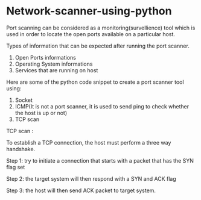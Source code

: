 # Network-scanner-using-python

Port scanning can be considered as a monitoring(survellience) tool which is used in order to locate the open ports available on a particular host.

Types of information that can be expected after running the port scanner.
1. Open Ports informations
2. Operating System informations
3. Services that are running on host


Here are some of the python code snippet to create a port scanner tool using:
1. Socket
2. ICMP(It is not a port scanner, it is used to send ping to check whether the host is up or not)
3. TCP scan

TCP scan :

To establish a TCP connection, the host must perform a three way handshake.

Step 1: try to initiate a connection that starts with a packet that has the SYN flag set

Step 2: the target system will then respond with a SYN and ACK flag

Step 3: the host will then send ACK packet to target system.
